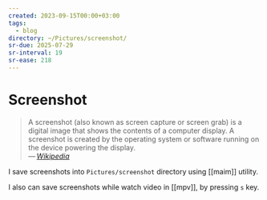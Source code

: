 ```yaml
---
created: 2023-09-15T00:00+03:00
tags:
  - blog
directory: ~/Pictures/screenshot/
sr-due: 2025-07-29
sr-interval: 19
sr-ease: 218
---
```


# Screenshot

> A screenshot (also known as screen capture or screen grab) is a digital image that shows the contents of a computer display. A screenshot is created by the operating system or software running on the device powering the display.\
> — <cite>[Wikipedia](https://en.wikipedia.org/wiki/Screenshot)</cite>

I save screenshots into `Pictures/screenshot` directory using [[maim]] utility.

<!-- TODO: outdated -->

I also can save screenshots while watch video in [[mpv]], by pressing `s` key.
